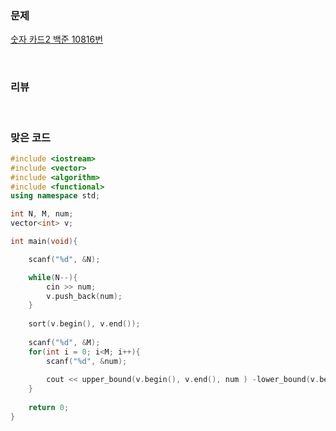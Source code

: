 ### 문제

[숫자 카드2  백준  10816번](https://www.acmicpc.net/problem/10816)

</br>

### 리뷰



</br>

### 맞은 코드 

```c++
#include <iostream>
#include <vector>
#include <algorithm> 
#include <functional>
using namespace std;

int N, M, num;
vector<int> v;   

int main(void){

	scanf("%d", &N);

	while(N--){
		cin >> num;
		v.push_back(num);
	}
	
	sort(v.begin(), v.end());
	
	scanf("%d", &M);
	for(int i = 0; i<M; i++){
		scanf("%d", &num);
		
		cout << upper_bound(v.begin(), v.end(), num ) -lower_bound(v.begin(), v.end(), num) << ' ';
	}
	
	return 0;
} 
```

</br>
